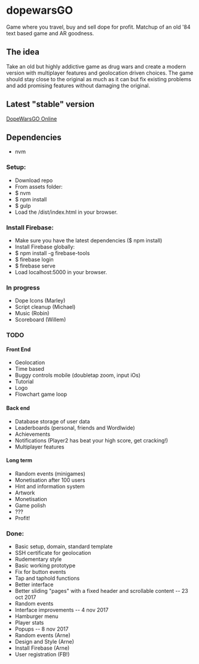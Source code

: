 # dopewarsGO
Game where you travel, buy and sell dope for profit. Matchup of an old '84 text based game and AR goodness.

## The idea
Take an old but highly addictive game as drug wars and create a modern version with multiplayer features and geolocation driven choices.
The game should stay close to the original as much as it can but fix existing problems and add promising features without damaging the original.

## Latest "stable" version
[DopeWarsGO Online](https://www.dopewars-go.nl "Dopewars GO Homepage")

## Dependencies
* nvm

### Setup:
* Download repo
* From assets folder:
* $ nvm
* $ npm install
* $ gulp
* Load the /dist/index.html in your browser.

### Install Firebase:
* Make sure you have the latest dependencies ($ npm install)
* Install Firebase globally:
* $ npm install -g firebase-tools
* $ firebase login
* $ firebase serve
* Load localhost:5000 in your browser.

### In progress
* Dope Icons (Marley)
* Script cleanup (Michael)
* Music (Robin)
* Scoreboard (Willem)

### TODO

#### Front End
* Geolocation
* Time based
* Buggy controls mobile (doubletap zoom, input iOs)
* Tutorial
* Logo
* Flowchart game loop

#### Back end
* Database storage of user data
* Leaderboards (personal, friends and Wordlwide)
* Achievements
* Notifications (Player2 has beat your high score, get cracking!)
* Multiplayer features

#### Long term
* Random events (minigames)
* Monetisation after 100 users
* Hint and information system
* Artwork
* Monetisation
* Game polish
* ???
* Profit!

### Done:
* Basic setup, domain, standard template
* SSH certificate for geolocation
* Rudementary style
* Basic working prototype
* Fix for button events
* Tap and taphold functions
* Better interface
* Better sliding "pages" with a fixed header and scrollable content
-- 23 oct 2017
* Random events
* Interface improvements
-- 4 nov 2017
* Hamburger menu
* Player stats
* Popups
-- 8 nov 2017
* Random events (Arne)
* Design and Style (Arne)
* Install Firebase (Arne)
* User registration (FB!)